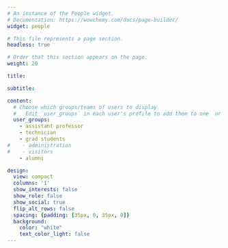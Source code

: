 ```yaml
---
# An instance of the People widget.
# Documentation: https://wowchemy.com/docs/page-builder/
widget: people

# This file represents a page section.
headless: true

# Order that this section appears on the page.
weight: 20

title:

subtitle:

content:
  # Choose which groups/teams of users to display.
  #   Edit `user_groups` in each user's profile to add them to one  or more of these groups.
  user_groups:
    - assistant professor
    - technician
    - grad students
#    - administration
#    - visitors
    - alumni

design:
  view: compact
  columns: '1'
  show_interests: false
  show_role: false
  show_social: true
  flip_alt_rows: false
  spacing: {padding: [35px, 0, 35px, 0]}
  background:
    color: "white"
    text_color_light: false
---
```


